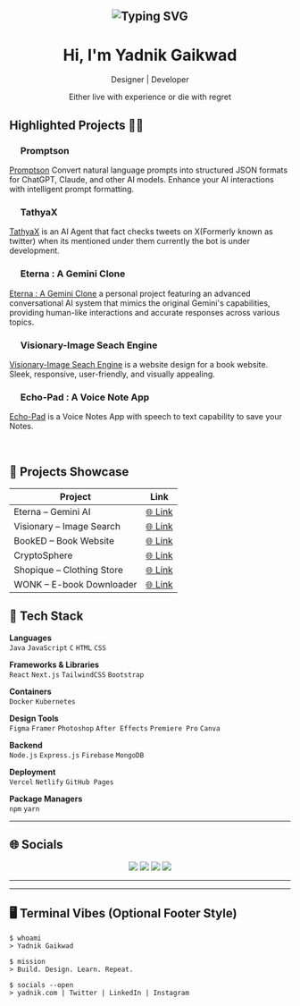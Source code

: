 <h2 align="center"><img src="https://readme-typing-svg.demolab.com?font=Fira+Code&pause=1000&random=false&width=435&lines=Resilience%2C+Curiosity%2C+Adaptability" alt="Typing SVG" >

</h2>

<h1 align="center"> Hi, I'm Yadnik Gaikwad </br> 
</h1>
<p align="center">Designer | Developer</p>
<p align="center">Either live with experience or die with regret</p>

## Highlighted Projects 👨‍💻

### <img src="https://ytmp.itsvg.in/PicsArt_11-13-11.55.52.png" width="16px" /> Promptson
[Promptson](https://promptson.vercel.app/) Convert natural language prompts into structured JSON formats for ChatGPT, Claude, and other AI models. Enhance your AI interactions with intelligent prompt formatting.

### <img src="https://ytmp.itsvg.in/PicsArt_11-13-11.55.52.png" width="16px" /> TathyaX
[TathyaX](https://github.com/Tathya-X/TathyaX) is an AI Agent that fact checks tweets on X(Formerly known as twitter) when its mentioned under them currently the bot is under development.


### <img src="https://ytmp.itsvg.in/PicsArt_11-13-11.55.52.png" width="16px" />  Eterna : A Gemini Clone
[Eterna : A Gemini Clone](https://eterna-gemini.vercel.app/) a personal project featuring an advanced conversational AI system that mimics the original Gemini's capabilities, providing human-like interactions and accurate responses across various topics.


### <img src="https://ytmp.itsvg.in/PicsArt_11-13-11.55.52.png" width="16px" />  Visionary-Image Seach Engine
[Visionary-Image Seach Engine](https://yadnikgaikwad.github.io/Visionary/) is a website design for a book website. Sleek, responsive, user-friendly, and visually appealing.


### <img src="https://ytmp.itsvg.in/PicsArt_11-13-11.55.52.png" width="16px" />  Echo-Pad : A Voice Note App
[Echo-Pad](https://yadnikgaikwad.github.io/Echo-Pad/) is a Voice Notes App with speech to text capability to save your Notes.

<br>

## 📂 Projects Showcase

| Project | Link |
|--------|------|
| Eterna – Gemini AI | [🌐 Link](https://eterna-gemini.vercel.app/) |
| Visionary – Image Search | [🌐 Link](https://yadnikgaikwad.github.io/Visionary/) |
| BookED – Book Website | [🌐 Link](https://yadnikgaikwad.github.io/BookED/) |
| CryptoSphere | [🌐 Link](https://yadnikgaikwad.github.io/CryptoSphere/) |
| Shopique – Clothing Store | [🌐 Link](https://yadnikgaikwad.github.io/shopique/) |
| WONK – E-book Downloader | [🌐 Link](https://yadnikgaikwad.github.io/wonk/) |

## 🧰 Tech Stack

**Languages**  
`Java` `JavaScript` `C` `HTML` `CSS`

**Frameworks & Libraries**  
`React` `Next.js` `TailwindCSS` `Bootstrap`

**Containers**  
`Docker` `Kubernetes`

**Design Tools**  
`Figma` `Framer` `Photoshop` `After Effects` `Premiere Pro` `Canva`

**Backend**  
`Node.js` `Express.js` `Firebase` `MongoDB`

**Deployment**  
`Vercel` `Netlify` `GitHub Pages`

**Package Managers**  
`npm` `yarn`

---

## 🌐 Socials

<p align="center">
  <a href="https://www.yadnik.com"><img src="https://img.shields.io/badge/Portfolio-000?logo=vercel&logoColor=yellow&style=for-the-badge"/></a>
  <a href="https://twitter.com/yadnikgaikwad"><img src="https://img.shields.io/badge/Twitter-000?logo=Twitter&logoColor=1DA1F2&style=for-the-badge"/></a>
  <a href="https://www.linkedin.com/in/yadnik-gaikwad-91a6611b3/"><img src="https://img.shields.io/badge/LinkedIn-000?logo=linkedin&logoColor=0A66C2&style=for-the-badge"/></a>
  <a href="https://instagram.com/yadnik.arts"><img src="https://img.shields.io/badge/Instagram-000?logo=Instagram&logoColor=E4405F&style=for-the-badge"/></a>
</p>

---

---

## 🖥 Terminal Vibes (Optional Footer Style)

```shell
$ whoami
> Yadnik Gaikwad

$ mission
> Build. Design. Learn. Repeat.

$ socials --open
> yadnik.com | Twitter | LinkedIn | Instagram
